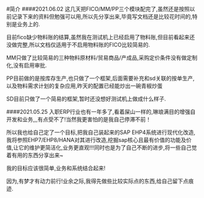 #简介
####2021.06.02
这几天把FICO/MM/PP三个模块配完了,虽然还是按照以前记录下来的资料但勉强可以用,所以先分享出来,毕竟写文档还是比较花时间的,特别是业务上的.

目前fico缺少物料账的结算,虽然我在测试机上已经启用了物料账,但目前看起来还没做完整,所以文档仅适用于不启用物料账的FICO比较简易的.

MM只做了比较简易的三种物料原材料/贸易商品/产成品,采购定价条件没有做定制化,没有启用审批.

PP目前做的是按库存生产,也只做了一个框架,后面需要补充和sd关联的按单生产,以及物料需求计划的复杂应用,昨天的配置已经能炒出一碗青椒炒蛋

SD目前只做了一个简易的框架,暂时还没想好测试机上做成什么样子.

####2021.05.25
入职ERP行业也有一年多了,看着屎山一样的,琳琅满目的增强自开发和业务,,,有点受不了!当然我更害怕的是我自己停滞不前！



所以我也给自己定了一个目标,把我自己装起来的SAP EHP4系统进行现代化改造,我将参照EHP7/EHP8/HANA对其进行改造,挖掘sap核心且最有价值的功能及价值,让它的维护更简洁化,业务更直观!!!同时也是为了自己不断的进步,将一些自己觉着有用的东西分享出来~


我的目标应该很简单,业务和系统结合起来!

因为,有梦才有动力前行!业余之际,我得先做些比较实际点的东西,给自己留下点痕迹.




